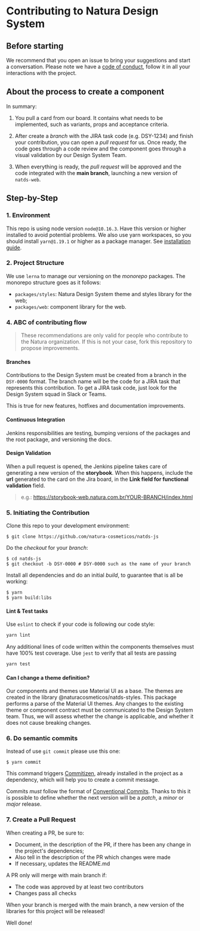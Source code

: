 # Contributing to Natura Design System

## Before starting

We recommend that you open an issue to bring your suggestions and start a conversation.
Please note we have a [code of conduct](./CODE_OF_CONDUCT), follow it in all your interactions with the project.

## About the process to create a component

In summary:

1. You pull a card from our board. It contains what needs to be implemented, such as variants, props and acceptance criteria.

2. After create a _branch_ with the JIRA task code (e.g. DSY-1234) and finish your contribution, you can open a _pull request_ for us. Once ready, the code goes through a code review and the component goes through a visual validation by our Design System Team.

3. When everything is ready, the _pull request_ will be approved and the code integrated with the **main branch**, launching a new version of `natds-web`.

## Step-by-Step

### 1. Environment

This repo is using node version `node@10.16.3`. Have this version or higher installed to avoid potential problems. We also use yarn workspaces, so you should install `yarn@1.19.1` or higher as a package manager. See [installation guide](https://classic.yarnpkg.com/en/docs/install#mac-stable).

### 2. Project Structure

We use `lerna` to manage our versioning on the _monorepo_ packages. The monorepo structure goes as it follows:

- `packages/styles`: Natura Design System theme and styles library for the web;
- `packages/web`: component library for the web.

### 4. ABC of contributing flow

> These recommendations are only valid for people who contribute to the Natura organization. If this is not your case, fork this repository to propose improvements.

#### Branches

Contributions to the Design System must be created from a branch in the `DSY-0000` format. The branch name will be the code for a JIRA task that represents this contribution. To get a JIRA task code, just look for the Design System squad in Slack or Teams.

This is true for new features, hotfixes and documentation improvements.

#### Continuous Integration

Jenkins responsibilities are testing, bumping versions of the packages and the root package, and versioning the docs.

#### Design Validation

When a pull request is opened, the Jenkins pipeline takes care of generating a new version of the **storybook**. When this happens, include the **url** generated to the card on the Jira board, in the **Link field for functional validation** field.

> e.g.: https://storybook-web.natura.com.br/YOUR-BRANCH/index.html

### 5. Initiating the Contribution

Clone this repo to your development environment:

```shell script
$ git clone https://github.com/natura-cosmeticos/natds-js
```

Do the _checkout_ for your _branch_:

```shell script
$ cd natds-js
$ git checkout -b DSY-0000 # DSY-0000 such as the name of your branch
```

Install all dependencies and do an initial _build_, to guarantee that is all be working:

```shell script
$ yarn
$ yarn build:libs
```

#### Lint & Test tasks

Use `eslint` to check if your code is following our code style:

```sh
yarn lint
```

Any additional lines of code written within the components themselves must have 100% test coverage. Use `jest` to verify that all tests are passing

```sh
yarn test
```

#### Can I change a theme definition?

Our components and themes use Material UI as a base. The themes are created in the library @naturacosmeticos/natds-styles. This package performs a parse of the Material UI themes. Any changes to the existing theme or component contract must be communicated to the Design System team. Thus, we will assess whether the change is applicable, and whether it does not cause breaking changes.

### 6. Do semantic commits

Instead of use `git commit` please use this one:

```shell script
$ yarn commit
```

This command triggers [Commitizen](https://www.thoughtworks.com/pt/radar/tools/commitizen), already installed in the project as a dependency, which will help you to create a commit message.

Commits _must_ follow the format of [Conventional Commits](https://www.conventionalcommits.org/pt-br/). Thanks to this it is possible to define whether the next version will be a _patch_, a _minor_ or _major_ release.

### 7. Create a Pull Request

When creating a PR, be sure to:

- Document, in the description of the PR, if there has been any change in the project's dependencies;
- Also tell in the description of the PR which changes were made
- If necessary, updates the README.md

A PR only will merge with main branch if:

- The code was approved by at least two contributors
- Changes pass all checks

When your branch is merged with the main branch, a new version of the libraries for this project will be released!

Well done!